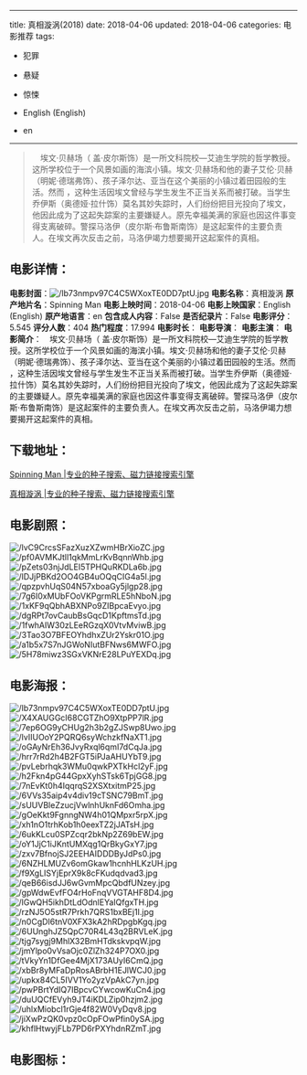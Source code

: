 
---
title: 真相漩涡(2018)
date: 2018-04-06
updated: 2018-04-06
categories: 电影推荐
tags:
- 犯罪
- 悬疑
- 惊悚

- English (English)
- en
---


> 　埃文·贝赫场（ 盖·皮尔斯饰）是一所文科院校—艾迪生学院的哲学教授。这所学校位于一个风景如画的海滨小镇。埃文·贝赫场和他的妻子艾伦·贝赫（明妮·德瑞弗饰）、孩子泽尔达、亚当在这个美丽的小镇过着田园般的生活。然而 ，这种生活因埃文曾经与学生发生不正当关系而被打破。当学生乔伊斯（奥德娅·拉什饰）莫名其妙失踪时，人们纷纷把目光投向了埃文，他因此成为了这起失踪案的主要嫌疑人。原先幸福美满的家庭也因这件事变得支离破碎。警探马洛伊（皮尔斯·布鲁斯南饰）是这起案件的主要负责人。在埃文再次反击之前，马洛伊竭力想要揭开这起案件的真相。

## **电影详情**：

**电影封面**：<img src="https://image.tmdb.org/t/p/w200/lb73nmpv97C4C5WXoxTE0DD7ptU.jpg" alt="/lb73nmpv97C4C5WXoxTE0DD7ptU.jpg" title="/lb73nmpv97C4C5WXoxTE0DD7ptU.jpg">
**电影名称**：真相漩涡
**原产地片名**：Spinning Man
**电影上映时间**：2018-04-06
**电影上映国家**：English (English)
**原产地语言**：en
**包含成人内容**：False
**是否纪录片**：False
**电影评分**：5.545
**评分人数**：404
**热门程度**：17.994
**电影时长**：
**电影导演**：
**电影主演**：
**电影简介**：　埃文·贝赫场（ 盖·皮尔斯饰）是一所文科院校—艾迪生学院的哲学教授。这所学校位于一个风景如画的海滨小镇。埃文·贝赫场和他的妻子艾伦·贝赫（明妮·德瑞弗饰）、孩子泽尔达、亚当在这个美丽的小镇过着田园般的生活。然而 ，这种生活因埃文曾经与学生发生不正当关系而被打破。当学生乔伊斯（奥德娅·拉什饰）莫名其妙失踪时，人们纷纷把目光投向了埃文，他因此成为了这起失踪案的主要嫌疑人。原先幸福美满的家庭也因这件事变得支离破碎。警探马洛伊（皮尔斯·布鲁斯南饰）是这起案件的主要负责人。在埃文再次反击之前，马洛伊竭力想要揭开这起案件的真相。

## **下载地址**：
[Spinning Man |专业的种子搜索、磁力链接搜索引擎](https://movie.amd794.com:2083/?search=Spinning%20Man&ordering=&mode=match_phrase&page_size=10&page=1)

[真相漩涡 |专业的种子搜索、磁力链接搜索引擎](https://movie.amd794.com:2083/?search=%E7%9C%9F%E7%9B%B8%E6%BC%A9%E6%B6%A1&ordering=&mode=match_phrase&page_size=10&page=1)
 

## **电影剧照**：
<img src="https://image.tmdb.org/t/p/original/lvC9CrcsSFazXuzXZwmHBrXioZC.jpg" alt="/lvC9CrcsSFazXuzXZwmHBrXioZC.jpg" title="/lvC9CrcsSFazXuzXZwmHBrXioZC.jpg"><img src="https://image.tmdb.org/t/p/original/pf0AVMKJtll1qkMmLrKvBqnnWhb.jpg" alt="/pf0AVMKJtll1qkMmLrKvBqnnWhb.jpg" title="/pf0AVMKJtll1qkMmLrKvBqnnWhb.jpg"><img src="https://image.tmdb.org/t/p/original/pZets03njJdLEI5TPHQuRKDLa6b.jpg" alt="/pZets03njJdLEI5TPHQuRKDLa6b.jpg" title="/pZets03njJdLEI5TPHQuRKDLa6b.jpg"><img src="https://image.tmdb.org/t/p/original/lDJjPBKd2OO4GB4uOQqCIG4a5l.jpg" alt="/lDJjPBKd2OO4GB4uOQqCIG4a5l.jpg" title="/lDJjPBKd2OO4GB4uOQqCIG4a5l.jpg"><img src="https://image.tmdb.org/t/p/original/qpzpvhUqS04N57xboaGy5jlgp28.jpg" alt="/qpzpvhUqS04N57xboaGy5jlgp28.jpg" title="/qpzpvhUqS04N57xboaGy5jlgp28.jpg"><img src="https://image.tmdb.org/t/p/original/7g6I0xMUbFOoVKPgrmRLE5hNboN.jpg" alt="/7g6I0xMUbFOoVKPgrmRLE5hNboN.jpg" title="/7g6I0xMUbFOoVKPgrmRLE5hNboN.jpg"><img src="https://image.tmdb.org/t/p/original/1xKF9qQbhABXNPo9ZIBpcaEvyo.jpg" alt="/1xKF9qQbhABXNPo9ZIBpcaEvyo.jpg" title="/1xKF9qQbhABXNPo9ZIBpcaEvyo.jpg"><img src="https://image.tmdb.org/t/p/original/dgRPt7ovCaubBsGqcD1KpftmsTd.jpg" alt="/dgRPt7ovCaubBsGqcD1KpftmsTd.jpg" title="/dgRPt7ovCaubBsGqcD1KpftmsTd.jpg"><img src="https://image.tmdb.org/t/p/original/1fwhAIW30zLEeRGzqX0VtvMviwB.jpg" alt="/1fwhAIW30zLEeRGzqX0VtvMviwB.jpg" title="/1fwhAIW30zLEeRGzqX0VtvMviwB.jpg"><img src="https://image.tmdb.org/t/p/original/3Tao3O7BFEOYhdhxZUr2Yskr01O.jpg" alt="/3Tao3O7BFEOYhdhxZUr2Yskr01O.jpg" title="/3Tao3O7BFEOYhdhxZUr2Yskr01O.jpg"><img src="https://image.tmdb.org/t/p/original/a1b5x7S7nJGWoNIutBFNws6MWFO.jpg" alt="/a1b5x7S7nJGWoNIutBFNws6MWFO.jpg" title="/a1b5x7S7nJGWoNIutBFNws6MWFO.jpg"><img src="https://image.tmdb.org/t/p/original/5H78miwz3SGxVKNrE28LPuYEXDq.jpg" alt="/5H78miwz3SGxVKNrE28LPuYEXDq.jpg" title="/5H78miwz3SGxVKNrE28LPuYEXDq.jpg">

## **电影海报**：
<img src="https://image.tmdb.org/t/p/original/lb73nmpv97C4C5WXoxTE0DD7ptU.jpg" alt="/lb73nmpv97C4C5WXoxTE0DD7ptU.jpg" title="/lb73nmpv97C4C5WXoxTE0DD7ptU.jpg"><img src="https://image.tmdb.org/t/p/original/X4XAUGGcI68CGTZhO9XtpPP7lR.jpg" alt="/X4XAUGGcI68CGTZhO9XtpPP7lR.jpg" title="/X4XAUGGcI68CGTZhO9XtpPP7lR.jpg"><img src="https://image.tmdb.org/t/p/original/7ep6OG9yCHUg2h3b2gZJSwp8Uwo.jpg" alt="/7ep6OG9yCHUg2h3b2gZJSwp8Uwo.jpg" title="/7ep6OG9yCHUg2h3b2gZJSwp8Uwo.jpg"><img src="https://image.tmdb.org/t/p/original/lvIIUOoY2PQRQ6syWchzkfNaXT1.jpg" alt="/lvIIUOoY2PQRQ6syWchzkfNaXT1.jpg" title="/lvIIUOoY2PQRQ6syWchzkfNaXT1.jpg"><img src="https://image.tmdb.org/t/p/original/oGAyNrEh36JvyRxql6qmI7dCqJa.jpg" alt="/oGAyNrEh36JvyRxql6qmI7dCqJa.jpg" title="/oGAyNrEh36JvyRxql6qmI7dCqJa.jpg"><img src="https://image.tmdb.org/t/p/original/hrr7rRd2h4B2FGT5iPJaAHUYbT9.jpg" alt="/hrr7rRd2h4B2FGT5iPJaAHUYbT9.jpg" title="/hrr7rRd2h4B2FGT5iPJaAHUYbT9.jpg"><img src="https://image.tmdb.org/t/p/original/pvLebrhqk3WMu0qwkPXTkHcl2yF.jpg" alt="/pvLebrhqk3WMu0qwkPXTkHcl2yF.jpg" title="/pvLebrhqk3WMu0qwkPXTkHcl2yF.jpg"><img src="https://image.tmdb.org/t/p/original/h2Fkn4pG44GpxXyhSTsk6TpjGG8.jpg" alt="/h2Fkn4pG44GpxXyhSTsk6TpjGG8.jpg" title="/h2Fkn4pG44GpxXyhSTsk6TpjGG8.jpg"><img src="https://image.tmdb.org/t/p/original/7nEvKt0h4IqqrqS2XSXtxitmP25.jpg" alt="/7nEvKt0h4IqqrqS2XSXtxitmP25.jpg" title="/7nEvKt0h4IqqrqS2XSXtxitmP25.jpg"><img src="https://image.tmdb.org/t/p/original/6VVs35aip4v4div19cTSNC79BmT.jpg" alt="/6VVs35aip4v4div19cTSNC79BmT.jpg" title="/6VVs35aip4v4div19cTSNC79BmT.jpg"><img src="https://image.tmdb.org/t/p/original/sUUVBleZzucjVwlnhUknFd6Omha.jpg" alt="/sUUVBleZzucjVwlnhUknFd6Omha.jpg" title="/sUUVBleZzucjVwlnhUknFd6Omha.jpg"><img src="https://image.tmdb.org/t/p/original/gOeKkt9FgnngNW4h01QMpxr5rpX.jpg" alt="/gOeKkt9FgnngNW4h01QMpxr5rpX.jpg" title="/gOeKkt9FgnngNW4h01QMpxr5rpX.jpg"><img src="https://image.tmdb.org/t/p/original/xh1nO1trhKob1h0eexTZ2jJATsH.jpg" alt="/xh1nO1trhKob1h0eexTZ2jJATsH.jpg" title="/xh1nO1trhKob1h0eexTZ2jJATsH.jpg"><img src="https://image.tmdb.org/t/p/original/6ukKLcu0SPZcqr2bkNp2Z69bEW.jpg" alt="/6ukKLcu0SPZcqr2bkNp2Z69bEW.jpg" title="/6ukKLcu0SPZcqr2bkNp2Z69bEW.jpg"><img src="https://image.tmdb.org/t/p/original/oY1JjC1iJKntUMXqg1QrBkyGxY7.jpg" alt="/oY1JjC1iJKntUMXqg1QrBkyGxY7.jpg" title="/oY1JjC1iJKntUMXqg1QrBkyGxY7.jpg"><img src="https://image.tmdb.org/t/p/original/zxv7BfnojSJ2EEHAIDDDByJdPs0.jpg" alt="/zxv7BfnojSJ2EEHAIDDDByJdPs0.jpg" title="/zxv7BfnojSJ2EEHAIDDDByJdPs0.jpg"><img src="https://image.tmdb.org/t/p/original/6NZHLMUZv6omGkaw1hcnhHLKzUH.jpg" alt="/6NZHLMUZv6omGkaw1hcnhHLKzUH.jpg" title="/6NZHLMUZv6omGkaw1hcnhHLKzUH.jpg"><img src="https://image.tmdb.org/t/p/original/f9XgLISYjEprX9k8cFKudqdvad3.jpg" alt="/f9XgLISYjEprX9k8cFKudqdvad3.jpg" title="/f9XgLISYjEprX9k8cFKudqdvad3.jpg"><img src="https://image.tmdb.org/t/p/original/qeB66isdJJ6wGvmMpcQbdfUNzey.jpg" alt="/qeB66isdJJ6wGvmMpcQbdfUNzey.jpg" title="/qeB66isdJJ6wGvmMpcQbdfUNzey.jpg"><img src="https://image.tmdb.org/t/p/original/gpWdwEvfFO4rHoFnqVVGTAHF8D4.jpg" alt="/gpWdwEvfFO4rHoFnqVVGTAHF8D4.jpg" title="/gpWdwEvfFO4rHoFnqVVGTAHF8D4.jpg"><img src="https://image.tmdb.org/t/p/original/lGwQH5ikhDtLdOdnlEYaIQfgxTH.jpg" alt="/lGwQH5ikhDtLdOdnlEYaIQfgxTH.jpg" title="/lGwQH5ikhDtLdOdnlEYaIQfgxTH.jpg"><img src="https://image.tmdb.org/t/p/original/rzNJ5O5stR7Prkh7QRS1bxBEj1I.jpg" alt="/rzNJ5O5stR7Prkh7QRS1bxBEj1I.jpg" title="/rzNJ5O5stR7Prkh7QRS1bxBEj1I.jpg"><img src="https://image.tmdb.org/t/p/original/n0CgDI6tnV0XFX3kA2hRDpgbKgq.jpg" alt="/n0CgDI6tnV0XFX3kA2hRDpgbKgq.jpg" title="/n0CgDI6tnV0XFX3kA2hRDpgbKgq.jpg"><img src="https://image.tmdb.org/t/p/original/6UUnghJZ5QpC70R4L43q2BRVLeK.jpg" alt="/6UUnghJZ5QpC70R4L43q2BRVLeK.jpg" title="/6UUnghJZ5QpC70R4L43q2BRVLeK.jpg"><img src="https://image.tmdb.org/t/p/original/tjg7sygj9MhlX32BmHTdkskvpqW.jpg" alt="/tjg7sygj9MhlX32BmHTdkskvpqW.jpg" title="/tjg7sygj9MhlX32BmHTdkskvpqW.jpg"><img src="https://image.tmdb.org/t/p/original/jmYlpo0vVsaOjc0ZlZh324P7OX0.jpg" alt="/jmYlpo0vVsaOjc0ZlZh324P7OX0.jpg" title="/jmYlpo0vVsaOjc0ZlZh324P7OX0.jpg"><img src="https://image.tmdb.org/t/p/original/tVkyYn1DfGee4MjX173AUyI6CmQ.jpg" alt="/tVkyYn1DfGee4MjX173AUyI6CmQ.jpg" title="/tVkyYn1DfGee4MjX173AUyI6CmQ.jpg"><img src="https://image.tmdb.org/t/p/original/xbBr8yMFaDpRosABrbH1EJlWCJ0.jpg" alt="/xbBr8yMFaDpRosABrbH1EJlWCJ0.jpg" title="/xbBr8yMFaDpRosABrbH1EJlWCJ0.jpg"><img src="https://image.tmdb.org/t/p/original/upkx84CL5IVV1Yo2yzVpAkC7yn.jpg" alt="/upkx84CL5IVV1Yo2yzVpAkC7yn.jpg" title="/upkx84CL5IVV1Yo2yzVpAkC7yn.jpg"><img src="https://image.tmdb.org/t/p/original/pwPBrtYdIQ7IBpcvCYwcowKuCn4.jpg" alt="/pwPBrtYdIQ7IBpcvCYwcowKuCn4.jpg" title="/pwPBrtYdIQ7IBpcvCYwcowKuCn4.jpg"><img src="https://image.tmdb.org/t/p/original/duUQCfEVyh9JT4iKDLZip0hzjm2.jpg" alt="/duUQCfEVyh9JT4iKDLZip0hzjm2.jpg" title="/duUQCfEVyh9JT4iKDLZip0hzjm2.jpg"><img src="https://image.tmdb.org/t/p/original/uhlxMiobcl1rGje4f82W0VyDqv8.jpg" alt="/uhlxMiobcl1rGje4f82W0VyDqv8.jpg" title="/uhlxMiobcl1rGje4f82W0VyDqv8.jpg"><img src="https://image.tmdb.org/t/p/original/jiXwPzQK0vpz0cOpFOwPfin0ySA.jpg" alt="/jiXwPzQK0vpz0cOpFOwPfin0ySA.jpg" title="/jiXwPzQK0vpz0cOpFOwPfin0ySA.jpg"><img src="https://image.tmdb.org/t/p/original/khflHtwyjFLb7PD6rPXYhdnRZmT.jpg" alt="/khflHtwyjFLb7PD6rPXYhdnRZmT.jpg" title="/khflHtwyjFLb7PD6rPXYhdnRZmT.jpg">

## **电影图标**：


